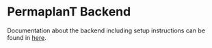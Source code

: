 # PermaplanT Backend

Documentation about the backend including setup instructions can be found in [here](../doc/backend/01setup.md).
